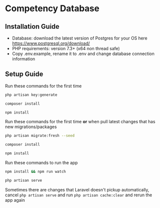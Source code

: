 # Competency Database

## Installation Guide

-   Database: download the latest version of Postgres for your OS here <https://www.postgresql.org/download/>
-   PHP requirements: version 7.3+ (x64 non thread safe)
-   Copy .env.example, rename it to .env and change database connection information

## Setup Guide

Run these commands for the first time

```bash
php artisan key:generate

composer install

npm install
```

Run these commands for the first time **or** when pull latest changes that has new migrations/packages

```bash
php artisan migrate:fresh --seed

composer install

npm install
```

Run these commands to run the app

```bash
npm install && npm run watch

php artisan serve
```

Sometimes there are changes that Laravel doesn't pickup automatically, cancel `php artisan serve` and run `php artisan cache:clear` and rerun the app again
